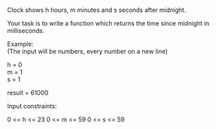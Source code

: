 Clock shows h hours, m minutes and s seconds after midnight.

Your task is to write a function which returns the time since midnight in milliseconds.

Example:  
(The input will be numbers, every number on a new line)  

h = 0  
m = 1  
s = 1  

result = 61000

Input constraints:

0 <= h <= 23
0 <= m <= 59
0 <= s <= 59

